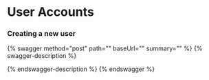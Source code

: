 # User Accounts

### Creating a new user

{% swagger method="post" path="" baseUrl="" summary="" %}
{% swagger-description %}

{% endswagger-description %}
{% endswagger %}
